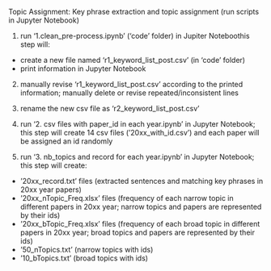 Topic Assignment: Key phrase extraction and topic assignment (run scripts in Jupyter Notebook)

1. run ‘1.clean_pre-process.ipynb’ (‘code’ folder) in Jupiter Noteboothis step will: 
 - create a new file named ‘r1_keyword_list_post.csv’ (in ‘code’ folder)	
 - print information in Jupyter Notebook

2. manually revise ‘r1_keyword_list_post.csv’ according to the printed information; manually delete or revise repeated/inconsistent lines

3. rename the new csv file as ‘r2_keyword_list_post.csv’

4. run ‘2. csv files with paper_id in each year.ipynb’ in Jupyter Notebook; this step will create 14 csv files (’20xx_with_id.csv’) and each paper will be assigned an id randomly

5. run ‘3. nb_topics and record for each year.ipynb’ in Jupyter Notebook; this step will create:
 - ’20xx_record.txt’ files (extracted sentences and matching key phrases in 20xx year papers)
 - ’20xx_nTopic_Freq.xlsx’ files (frequency of each narrow topic in different papers in 20xx year; narrow topics and papers are represented by their ids)
 - ’20xx_bTopic_Freq.xlsx’ files (frequency of each broad topic in different papers in 20xx year; broad topics and papers are represented by their ids)
 - ’50_nTopics.txt’ (narrow topics with ids)
 - ’10_bTopics.txt’ (broad topics with ids)
